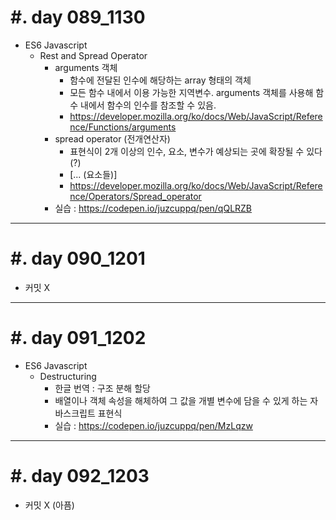 #. day 089_1130
===============
* ES6 Javascript
    * Rest and Spread Operator
        * arguments 객체
            * 함수에 전달된 인수에 해당하는 array 형태의 객체
            * 모든 함수 내에서 이용 가능한 지역변수. arguments 객체를 사용해 함수 내에서 함수의 인수를 참조할 수 있음.
            * https://developer.mozilla.org/ko/docs/Web/JavaScript/Reference/Functions/arguments
        * spread operator (전개연산자)
            * 표현식이 2개 이상의 인수, 요소, 변수가 예상되는 곳에 확장될 수 있다 (?)
            * [... (요소들)]
            * https://developer.mozilla.org/ko/docs/Web/JavaScript/Reference/Operators/Spread_operator
        * 실습 : https://codepen.io/juzcuppq/pen/qQLRZB

---------------------------------
#. day 090_1201
===============
*  커밋 X

---------------------------------
#. day 091_1202
===============
* ES6 Javascript    
    * Destructuring
        * 한글 번역 : 구조 분해 할당
        * 배열이나 객체 속성을 해체하여 그 값을 개별 변수에 담을 수 있게 하는 자바스크립트 표현식
        * 실습 : https://codepen.io/juzcuppq/pen/MzLqzw


---------------------------------
#. day 092_1203 
===============

* 커밋 X (아픔)
